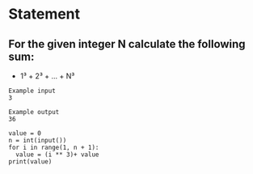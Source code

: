 # Statement
## For the given integer N calculate the following sum:

- 1³ + 2³ + ... + N³


```
Example input
3

Example output
36
```


```
value = 0
n = int(input())
for i in range(1, n + 1):
  value = (i ** 3)+ value
print(value)
```
